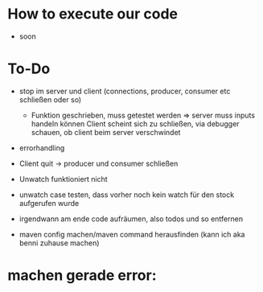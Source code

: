 # How to execute our code
- soon

# To-Do
- stop im server und client (connections, producer, consumer etc schließen oder so)
  - Funktion geschrieben, muss getestet werden => server muss inputs handeln können
    Client scheint sich zu schließen, via debugger schauen, ob client beim server verschwindet
- errorhandling
- Client quit -> producer und consumer schließen 
- Unwatch funktioniert nicht
- unwatch case testen, dass vorher noch kein watch für den stock aufgerufen wurde

- irgendwann am ende code aufräumen, also todos und so entfernen
- maven config machen/maven command herausfinden (kann ich aka benni zuhause machen)

# machen gerade error:


